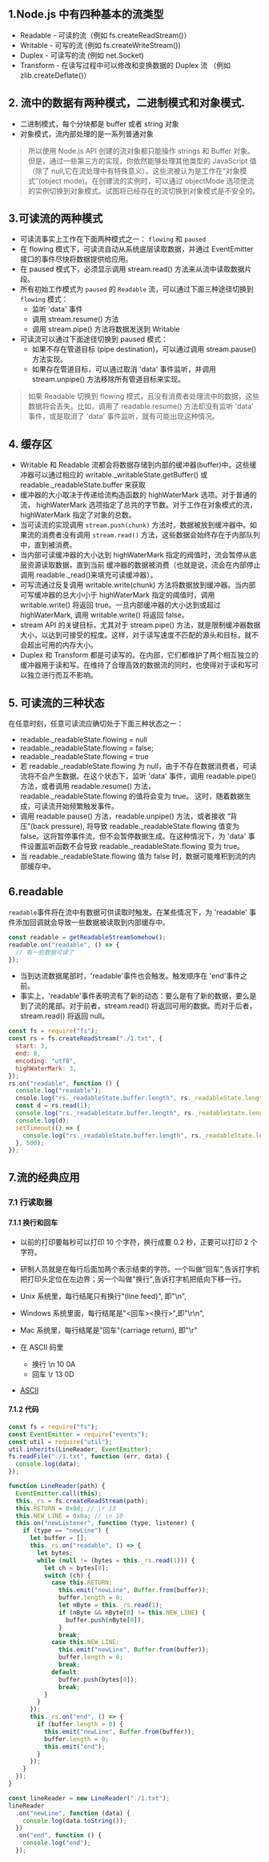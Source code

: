 ## 1.Node.js 中有四种基本的流类型

- Readable - 可读的流（例如 fs.createReadStream()）
- Writable - 可写的流 (例如 fs.createWriteStream())
- Duplex - 可读写的流 (例如 net.Socket)
- Transform - 在读写过程中可以修改和变换数据的 Duplex 流 （例如 zlib.createDeflate()）

## 2. 流中的数据有两种模式，二进制模式和对象模式.

- 二进制模式，每个分块都是 buffer 或者 string 对象
- 对象模式，流内部处理的是一系列普通对象

> 所以使用 Node.js API 创建的流对象都只能操作 strings 和 Buffer 对象。但是，通过一些第三方的实现，你依然能够处理其他类型的 JavaScript 值（除了 null,它在流处理中有特殊意义）。这些流被认为是工作在“对象模式”(object mode)。在创建流的实例时，可以通过 objectMode 选项使流的实例切换到对象模式。试图将已经存在的流切换到对象模式是不安全的。

## 3.可读流的两种模式

- 可读流事实上工作在下面两种模式之一： `flowing` 和 `paused`
- 在 flowing 模式下，可读流自动从系统底层读取数据，并通过 EventEmitter 接口的事件尽快将数据提供给应用。
- 在 paused 模式下，必须显示调用 stream.read() 方法来从流中读取数据片段。
- 所有初始工作模式为 `paused` 的 `Readable` 流，可以通过下面三种途径切换到 `flowing` 模式：
  - 监听 'data' 事件
  - 调用 stream.resume() 方法
  - 调用 stream.pipe() 方法将数据发送到 Writable
- 可读流可以通过下面途径切换到 paused 模式：
  - 如果不存在管道目标 (pipe destination)，可以通过调用 stream.pause() 方法实现。
  - 如果存在管道目标，可以通过取消 'data' 事件监听，并调用 stream.unpipe() 方法移除所有管道目标来实现。

> 如果 Readable 切换到 flowing 模式，且没有消费者处理流中的数据，这些数据将会丢失。比如，调用了 readable.resume() 方法却没有监听 'data' 事件，或是取消了 'data' 事件监听，就有可能出现这种情况。

## 4. 缓存区

- Writable 和 Readable 流都会将数据存储到内部的缓冲器(buffer)中。这些缓冲器可以通过相应的 writable.\_writableState.getBuffer() 或 readable.\_readableState.buffer 来获取
- 缓冲器的大小取决于传递给流构造函数的 highWaterMark 选项。对于普通的流，
  highWaterMark 选项指定了总共的字节数。对于工作在对象模式的流，highWaterMark 指定了对象的总数。
- 当可读流的实现调用 `stream.push(chunk)` 方法时，数据被放到缓冲器中。如果流的消费者没有调用 `stream.read()` 方法，这些数据会始终存在于内部队列中，直到被消费。
- 当内部可读缓冲器的大小达到 highWaterMark 指定的阀值时，流会暂停从底层资源读取数据，直到当前 缓冲器的数据被消费（也就是说，流会在内部停止调用 readable.\_read()来填充可读缓冲器）。
- 可写流通过反复调用 writable.write(chunk) 方法将数据放到缓冲器。当内部可写缓冲器的总大小小于 highWaterMark 指定的阈值时，调用 writable.write() 将返回 true。一旦内部缓冲器的大小达到或超过 highWaterMark, 调用 writable.write() 将返回 false。
- stream API 的关键目标，尤其对于 stream.pipe() 方法，就是限制缓冲器数据大小，以达到可接受的程度。这样，对于读写速度不匹配的源头和目标，就不会超出可用的内存大小。
- Duplex 和 Transform 都是可读写的。在内部，它们都维护了两个相互独立的缓冲器用于读和写。在维持了合理高效的数据流的同时，也使得对于读和写可以独立进行而互不影响。

## 5. 可读流的三种状态

在任意时刻，任意可读流应确切处于下面三种状态之一：

- readable.\_readableState.flowing = null
- readable.\_readableState.flowing = false;
- readable.\_readableState.flowing = true
- 若 readable.\_readableState.flowing 为 null，由于不存在数据消费者，可读流将不会产生数据。在这个状态下，监听 'data' 事件，调用 readable.pipe() 方法，或者调用 readable.resume() 方法，readable.\_readableState.flowing 的值将会变为 true。 这时，随着数据生成，可读流开始频繁触发事件。
- 调用 readable.pause() 方法，readable.unpipe() 方法，或者接收 “背压”(back pressure), 将导致 readable.\_readableState.flowing 值变为 false。这将暂停事件流，但不会暂停数据生成。在这种情况下，为 'data' 事件设置监听函数不会导致 readable.\_readableState.flowing 变为 true。
- 当 readable.\_readableState.flowing 值为 false 时，数据可能堆积到流的内部缓存中。

## 6.readable

`readable`事件将在流中有数据可供读取时触发。在某些情况下，为 'readable' 事件添加回调就会导致一些数据被读取到内部缓存中。

```js
const readable = getReadableStreamSomehow();
readable.on("readable", () => {
  // 有一些数据可读了
});
```

- 当到达流数据尾部时，'readable'事件也会触发。触发顺序在 'end'事件之前。
- 事实上，'readable'事件表明流有了新的动态：要么是有了新的数据，要么是到了流的尾部。对于前者，stream.read() 将返回可用的数据。而对于后者，stream.read() 将返回 null。

```js
const fs = require("fs");
const rs = fs.createReadStream("./1.txt", {
  start: 3,
  end: 8,
  encoding: "utf8",
  highWaterMark: 3,
});
rs.on("readable", function () {
  console.log("readable");
  cnsole.log("rs._readableState.buffer.length", rs._readableState.length);
  const d = rs.read(1);
  console.log("rs._readableState.buffer.length", rs._readableState.length);
  console.log(d);
  setTimeout(() => {
    console.log("rs._readableState.buffer.length", rs._readableState.length);
  }, 500);
});
```

## 7.流的经典应用

### 7.1 行读取器

#### 7.1.1 换行和回车

- 以前的打印要每秒可以打印 10 个字符，换行成要 0.2 秒，正要可以打印 2 个字符。
- 研制人员就是在每行后面加两个表示结束的字符。一个叫做"回车",告诉打字机把打印头定位在左边界；另一个叫做"换行",告诉打字机把纸向下移一行。
- Unix 系统里，每行结尾只有换行"(line feed)", 即"\n",
- Windows 系统里面，每行结尾是"<回车><换行>",即"\r\n",
- Mac 系统里，每行结尾是"回车"(carriage return), 即"\r"
- 在 ASCII 码里

  - 换行 \n 10 0A
  - 回车 \r 13 0D

- [ASCII](http://ascii.911cha.com/)

#### 7.1.2 代码

```js
const fs = require("fs");
const EventEmitter = require("events");
const util = require("util");
util.inherits(LineReader, EventEmitter);
fs.readFile("./1.txt", function (err, data) {
  console.log(data);
});

function LineReader(path) {
  EventEmitter.call(this);
  this._rs = fs.createReadStream(path);
  this.RETURN = 0x0d; // \r 13
  this.NEW_LINE = 0x0a; // \n 10
  this.on("newListener", function (type, listener) {
    if (type == "newLine") {
      let buffer = [];
      this._rs.on("readable", () => {
        let bytes;
        while (null != (bytes = this._rs.read(1))) {
          let ch = bytes[0];
          switch (ch) {
            case this.RETURN:
              this.emit("newLine", Buffer.from(buffer));
              buffer.length = 0;
              let nByte = this._rs.read(1);
              if (nByte && nByte[0] != this.NEW_LINE) {
                buffer.push(nByte[0]);
              }
              break;
            case this.NEW_LINE:
              this.emit("newLine", Buffer.from(buffer));
              buffer.length = 0;
              break;
            default:
              buffer.push(bytes[0]);
              break;
          }
        }
      });
      this._rs.on("end", () => {
        if (buffer.length > 0) {
          this.emit("newLine", Buffer.from(buffer));
          buffer.length = 0;
          this.emit("end");
        }
      });
    }
  });
}

const lineReader = new LineReader("./1.txt");
lineReader
  .on("newLine", function (data) {
    console.log(data.toString());
  })
  .on("end", function () {
    console.log("end");
  });
```
